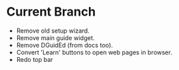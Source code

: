 # Current Branch

- Remove old setup wizard.
- Remove main guide widget.
- Remove DGuidEd (from docs too).
- Convert 'Learn' buttons to open web pages in browser.
- Redo top bar
